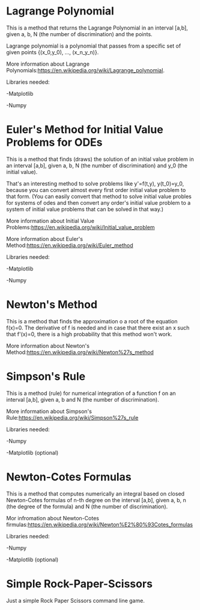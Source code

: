 # Lagrange Polynomial

This is a method that returns the Lagrange Polynomial in an interval [a,b], given a, b, N (the number of discrimination) and the points.

Lagrange polynomial is a polynomial that passes from a specific set of given points {(x_0,y_0), ..., (x_n_y_n)}.

More information about Lagrange Polynomials:https://en.wikipedia.org/wiki/Lagrange_polynomial.

Libraries needed:

-Matplotlib

-Numpy


# Euler's Method for Initial Value Problems for ODEs

This is a method that finds (draws) the solution of an initial value problem in an interval [a,b], given a, b, N (the number of discrimination) and y_0 (the initial value).

That's an interesting method to solve problems like y'=f(t,y), y(t_0)=y_0, because you can convert almost every first order initial value problem to that form. (You can easily convert that method to solve initial value probles for systems of odes and then convert any order's initial value problem to a system of initial value problems that can be solved in that way.)

More information about Initial Value Problems:https://en.wikipedia.org/wiki/Initial_value_problem

More information about Euler's Method:https://en.wikipedia.org/wiki/Euler_method

Libraries needed:

-Matplotlib

-Numpy


# Newton's Method

This is a method that finds the approximation o a root of the equation f(x)=0. The derivative of f is needed and in case that there exist an x such that f'(x)=0, there is a high probability that this method won't work.

More information about Newton's Method:https://en.wikipedia.org/wiki/Newton%27s_method


# Simpson's Rule

This is a method (rule) for numerical integration of a function f on an interval [a,b], given a, b and N (the number of discrimination).

More information about Simpson's Rule:https://en.wikipedia.org/wiki/Simpson%27s_rule

Libraries needed:

-Numpy

-Matplotlib (optional)


# Newton-Cotes Formulas

This is a method that computes numerically an integral based on closed Newton-Cotes formulas of n-th degree on the interval [a,b], given a, b, n (the degree of the formula) and N (the number of discrimination).

Mor infromation about Newton-Cotes firmulas:https://en.wikipedia.org/wiki/Newton%E2%80%93Cotes_formulas

Libraries needed:

-Numpy

-Matplotlib (optional)


# Simple Rock-Paper-Scissors

Just a simple Rock Paper Scissors command line game.
